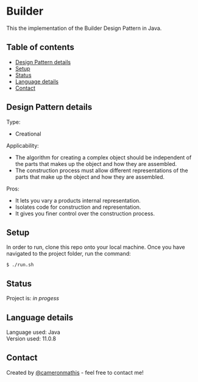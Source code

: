 # Builder
This the implementation of the Builder Design Pattern in Java.

## Table of contents
* [Design Pattern details](#Design-Pattern-details)
* [Setup](#setup)
* [Status](#status)
* [Language details](#Language-details)
* [Contact](#contact)

## Design Pattern details
Type:
* Creational

Applicability:
* The algorithm for creating a complex object should be independent of the parts that makes up the object and how they are assembled.
* The construction process must allow different representations of the parts that make up the object and how they are assembled.

Pros:
* It lets you vary a products internal representation.
* Isolates code for construction and representation.
* It gives you finer control over the construction process.

## Setup
In order to run, clone this repo onto your local machine. Once you have navigated to the project folder, run the command:

	$ ./run.sh

## Status
Project is: _in progess_

## Language details
Language used: Java </br>
Version used: 11.0.8

## Contact
Created by [@cameronmathis](https://github.com/cameronmathis/) - feel free to contact me!